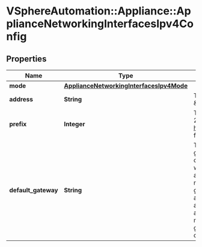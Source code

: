 # VSphereAutomation::Appliance::ApplianceNetworkingInterfacesIpv4Config

## Properties
Name | Type | Description | Notes
------------ | ------------- | ------------- | -------------
**mode** | [**ApplianceNetworkingInterfacesIpv4Mode**](ApplianceNetworkingInterfacesIpv4Mode.md) |  | 
**address** | **String** | The IPv4 address, for example, \&quot;10.20.80.191\&quot;. | [optional] 
**prefix** | **Integer** | The IPv4 CIDR prefix, for example, 24.  See http://www.oav.net/mirrors/cidr.html for netmask-to-prefix conversion. | [optional] 
**default_gateway** | **String** | The IPv4 address of the default gateway. This configures the global default gateway on the appliance with the specified gateway address and interface. This gateway replaces the existing default gateway configured on the appliance. However, if the gateway address is link-local, then it is added for that interface. This does not support configuration of multiple global default gateways through different interfaces. | [optional] 



